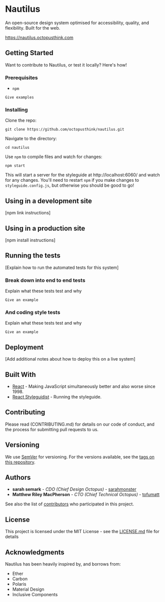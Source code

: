 # Nautilus

An open-source design system optimised for accessibility, quality, and flexibility. Built for the web.

https://nautilus.octopusthink.com

## Getting Started

Want to contribute to Nautilus, or test it locally? Here's how!

### Prerequisites

- `npm`

```
Give examples
```

### Installing

Clone the repo:

`git clone https://github.com/octopusthink/nautilus.git`

Navigate to the directory:

`cd nautilus`

Use `npm` to compile files and watch for changes:

`npm start`

This will start a server for the styleguide at http://localhost:6060/ and watch for any changes.
You'll need to restart `npm` if you make changes to `styleguide.config.js`, but otherwise you should be good to go!

## Using in a development site

[npm link instructions]

## Using in a production site

[npm install instructions]

## Running the tests

[Explain how to run the automated tests for this system]

### Break down into end to end tests

Explain what these tests test and why

```
Give an example
```

### And coding style tests

Explain what these tests test and why

```
Give an example
```

## Deployment

[Add additional notes about how to deploy this on a live system]

## Built With

* [React](https://reactjs.org/) - Making JavaScript simultaneously better and also worse since 1998.
* [React Styleguidist](https://react-styleguidist.js.org) - Running the styleguide.

## Contributing

Please read (CONTRIBUTING.md) for details on our code of conduct, and the process for submitting pull requests to us.

## Versioning

We use [SemVer](http://semver.org/) for versioning. For the versions available, see the [tags on this repository](https://github.com/octopusthink/nautilus/tags). 

## Authors

* **sarah semark** - *CDO (Chief Design Octopus)* - [sarahmonster](https://github.com/sarahmonster)
* **Matthew Riley MacPherson** - *CTO (Chief Technical Octopus)* - [tofumatt](https://github.com/tofumatt)

See also the list of [contributors](https://github.com/your/project/contributors) who participated in this project.

## License

This project is licensed under the MIT License - see the [LICENSE.md](LICENSE.md) file for details

## Acknowledgments

Nautilus has been heavily inspired by, and borrows from:
* Ether
* Carbon
* Polaris
* Material Design
* Inclusive Components

